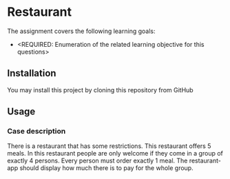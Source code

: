# Restaurant 

The assignment covers the following learning goals: 
* <REQUIRED: Enumeration of the related learning objective for this questions>  

## Installation

You may install this project by cloning this repository from GitHub 

## Usage

### Case description 

There is a restaurant that has some restrictions. This restaurant offers 5 meals. In this restaurant people 
are only welcome if they come in a group of exactly 4 persons. Every person must order exactly 1 meal. 
The restaurant-app should display how much there is to pay for the whole group. 
